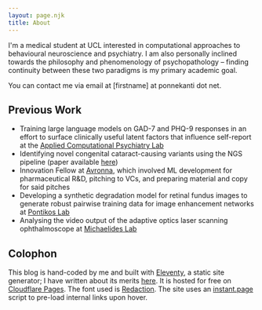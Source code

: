 ```yaml
---
layout: page.njk
title: About
---
```


I'm a medical student at UCL interested in computational approaches to behavioural neuroscience and psychiatry. I am also personally inclined towards the philosophy and phenomenology of psychopathology – finding continuity between these two paradigms is my primary academic goal.

You can contact me via email at [firstname] at ponnekanti dot net.

## Previous Work

- Training large language models on GAD-7 and PHQ-9 responses in an effort to surface clinically useful latent factors that influence self-report at the [Applied Computational Psychiatry Lab](https://acplab.org/)
- Identifying novel congenital cataract-causing variants using the NGS pipeline (paper available [here](https://pubmed.ncbi.nlm.nih.gov/38957147/))
- Innovation Fellow at [Avronna](https://avronna.com), which involved ML development for pharmaceutical R&D, pitching to VCs, and preparing material and copy for said pitches
- Developing a synthetic degradation model for retinal fundus images to generate robust pairwise training data for image enhancement networks at [Pontikos Lab](https://pontikoslab.com/)
- Analysing the video output of the adaptive optics laser scanning ophthalmoscope at [Michaelides Lab](https://www.ucl.ac.uk/ioo/research/research-labs-and-groups/michaelides-lab)

## Colophon

This blog is hand-coded by me and built with [Eleventy](https://11ty.dev/), a static site generator; I have written about its merits [here](/posts/blog-migration). It is hosted for free on [Cloudflare Pages](https://pages.cloudflare.com). The font used is [Redaction](https://redaction.us). The site uses an [instant.page](instant.page) script to pre-load internal links upon hover.
